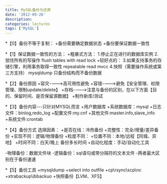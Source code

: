 ```yaml
---
title: MySQL备份与还原
date: '2012-09-26'
description:
categories: lectures
tags: ['MySQL']
---
```


*【0】备份不等于复制：
+备份需要确定数据状态
+备份要保证数据一致性

*【1】保证数据一致性的方法：
+粗暴式方法：
1.停止正在进行的数据库实例
2.锁住所有的写操作
flush tables with read lock
+较好点的：
3.如果支持事务的存储引擎，利用事务取得一致性
repeatable read 
mvcc
4.快照（需要操作系统或第三方支持）
mysqldump 只备份结构而不备份数据

*【2】备份原因
+容灾---->高可用性避免
+容错---->避免【安全管理、权限管理、限制update/delete】
+存档---->注意与备份的区别，在以下方面【目的、保留时间、是否保留源数据】
+制作新库/测试

*【3】备份内容---只针对MYSQL而言
+用户数据库
+系统数据库：mysql
+日志文件：binlog,redo_log
+配置文件:my.cnf
+其他文件:master.info,slave_info
+系统文件:crontab

*【4】备份方式
选择因素：
+是否在线：冷热备份
+完整性：完全/增量/差异备份
+实现不同：逻辑/物理备份
+粒度不同：
+位置不同：本地/远程【同城、异地】
+时间不同：白天/晚上 备份多长时间
+自动化程度：手动/自动化工具

-物理备份：数据文件块
-逻辑备份：sql语句或带分隔符的文本文件
-两者最大区别在于备份速速

*【5】备份工具
+mysqldump
+select into outfile
+cp\rsync\scp\nc
+xtrabackup\ibbackuo
+快照备份【LVM、XFS】

